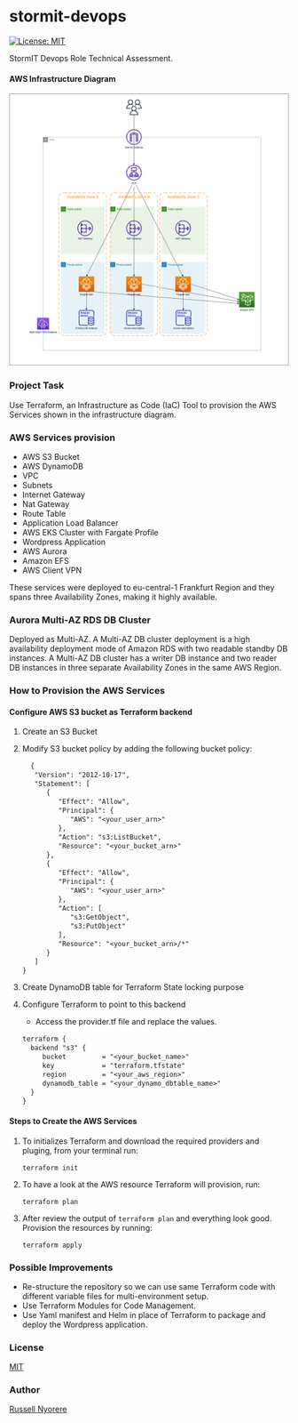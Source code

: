 # stormit-devops
[![License: MIT](https://img.shields.io/badge/License-MIT-yellow.svg)](https://opensource.org/licenses/MIT)

StormIT Devops Role Technical Assessment.


#### AWS Infrastructure Diagram

![img-1](stormit-infra.png)

### Project Task
Use Terraform, an Infrastructure as Code (IaC) Tool to provision the AWS Services shown in the infrastructure diagram.

### AWS Services provision
* AWS S3 Bucket
* AWS DynamoDB
* VPC 
* Subnets
* Internet Gateway
* Nat Gateway
* Route Table
* Application Load Balancer
* AWS EKS Cluster with Fargate Profile
* Wordpress Application 
* AWS Aurora
* Amazon EFS
* AWS Client VPN

These services were deployed to eu-central-1 Frankfurt Region and they spans three Availability Zones, making it highly available.

### Aurora Multi-AZ RDS DB Cluster
Deployed as Multi-AZ. A Multi-AZ DB cluster deployment is a high availability deployment mode of Amazon RDS with two readable standby DB instances. A Multi-AZ DB cluster has a writer DB instance and two reader DB instances in three separate Availability Zones in the same AWS Region.

### How to Provision the AWS Services

#### Configure AWS S3 bucket as Terraform backend
1. Create an S3 Bucket
2. Modify S3 bucket policy by adding the following bucket policy:
   ```
     {
      "Version": "2012-10-17",
      "Statement": [
         {
            "Effect": "Allow",
            "Principal": {
               "AWS": "<your_user_arn>"
            },
            "Action": "s3:ListBucket",
            "Resource": "<your_bucket_arn>"
         },
         {
            "Effect": "Allow",
            "Principal": {
               "AWS": "<your_user_arn>"
            },
            "Action": [
               "s3:GetObject",
               "s3:PutObject"
            ],
            "Resource": "<your_bucket_arn>/*"
         }
      ]
   }
   ```

3.  Create DynamoDB table for Terraform State locking purpose
4.  Configure Terraform to point to this backend
    *  Access the provider.tf file and replace the values.
  
  
    ```
    terraform {
      backend "s3" {
         bucket         = "<your_bucket_name>"
         key            = "terraform.tfstate"
         region         = "<your_aws_region>"
         dynamodb_table = "<your_dynamo_dbtable_name>"
      }
    }
    ```
   
#### Steps to Create the AWS Services
1. To initializes Terraform and download the required providers and pluging, from your terminal run:
   ```
   terraform init
   ```
2. To have a look at the AWS resource Terraform will provision, run:
   ```
   terraform plan
   ```
3. After review the output of `terraform plan` and everything look good. Provision the resources by running:
   ```
   terraform apply
   ```

### Possible Improvements
* Re-structure the repository so we can use same Terraform code with different variable files for multi-environment setup.
* Use Terraform Modules for Code Management.
* Use Yaml manifest and Helm in place of Terraform to package and deploy the Wordpress application.


### License

[MIT](https://opensource.org/licenses/MIT)

### Author

[Russell Nyorere](https://neorusse.github.io/)